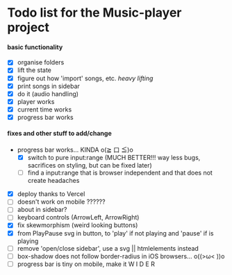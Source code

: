 # Todo list for the Music-player project

#### basic functionality

- [x] organise folders
- [x] lift the state
- [x] figure out how 'import' songs, etc. _heavy lifting_
- [x] print songs in sidebar
- [x] do it (audio handling)
- [x] player works
- [x] current time works
- [x] progress bar works

#### fixes and other stuff to add/change

- progress bar works... KINDA o(≧ 口 ≦)o
  - [x] switch to pure input:range (MUCH BETTER!!! way less bugs, sacrifices on styling, but can be fixed later)
  - [ ] find a input:range that is browser independent and that does not create headaches
- [x] deploy thanks to Vercel
- [ ] doesn't work on mobile ??????
- [ ] about in sidebar?
- [ ] keyboard controls (ArrowLeft, ArrowRight)
- [x] fix skewmorphism (weird looking buttons)
- [x] from PlayPause svg in button, to 'play' if not playing and 'pause' if is playing
- [ ] remove 'open/close sidebar', use a svg || htmlelements instead
- [ ] box-shadow does not follow border-radius in iOS browsers... o((>ω< ))o
- [ ] progress bar is tiny on mobile, make it   W I D E R